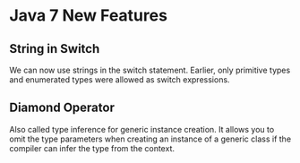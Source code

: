 # Java 7 New Features
## String in Switch
We can now use strings in the switch statement. Earlier, only primitive types and enumerated types were allowed as switch expressions.

## Diamond Operator
Also called type inference for generic instance creation. It allows you to omit the type parameters when creating an instance of a generic class if the compiler can infer the type from the context.
<!--stackedit_data:
eyJoaXN0b3J5IjpbLTE1NjUwOTcwMzFdfQ==
-->